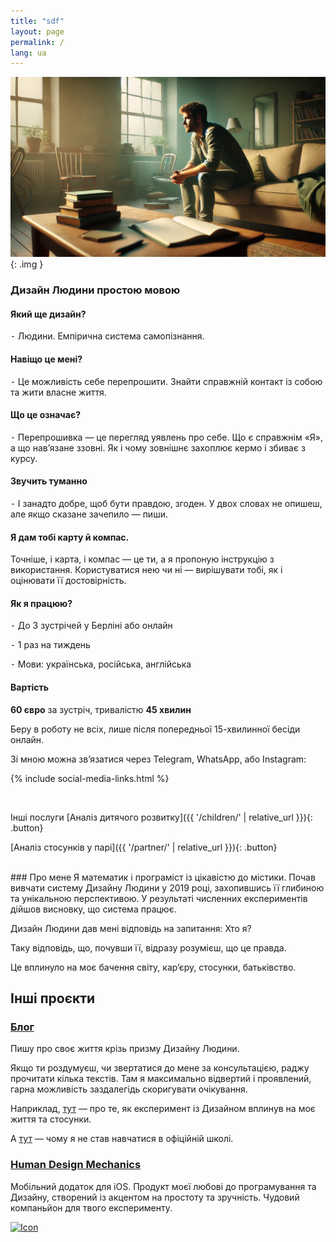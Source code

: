 ```yaml
---
title: "sdf"
layout: page
permalink: /
lang: ua
---
```


![Alt text](/assets/images/tmp.png){: .img }

### Дизайн Людини простою мовою
#### Який ще дизайн?
⁃ Людини. Емпірична система самопізнання.

#### Навіщо це мені?
⁃ Це можливість себе перепрошити. Знайти справжній контакт із собою та жити власне життя.

#### Що це означає?
⁃ Перепрошивка — це перегляд уявлень про себе. Що є справжнім «Я», а що нав’язане ззовні.
Як і чому зовнішнє захоплює кермо і збиває з курсу.

#### Звучить туманно
⁃ І занадто добре, щоб бути правдою, згоден.
У двох словах не опишеш, але якщо сказане зачепило — пиши.

#### Я дам тобі карту й компас.
Точніше, і карта, і компас — це ти, а я пропоную інструкцію з використання.
Користуватися нею чи ні — вирішувати тобі, як і оцінювати її достовірність.

#### Як я працюю?
⁃ До 3 зустрічей у Берліні або онлайн

⁃ 1 раз на тиждень

⁃ Мови: українська, російська, англійська

#### Вартість
**60 євро** за зустріч, тривалістю **45 хвилин**

Беру в роботу не всіх, лише після попередньої 15-хвилинної бесіди онлайн.

Зі мною можна зв’язатися через Telegram, WhatsApp, або Instagram:

{% include social-media-links.html %}

<br>

Інші послуги
[Аналіз дитячого розвитку]({{ '/children/' | relative_url }}){: .button}

[Аналіз стосунків у парі]({{ '/partner/' | relative_url }}){: .button}

<br>
### Про мене
Я математик і програміст із цікавістю до містики. Почав вивчати систему Дизайну Людини у 2019 році, захопившись її глибиною та унікальною перспективою.
У результаті численних експериментів дійшов висновку, що система працює.

Дизайн Людини дав мені відповідь на запитання: Хто я?

Таку відповідь, що, почувши її, відразу розумієш, що це правда.

Це вплинуло на моє бачення світу, кар’єру, стосунки, батьківство.

## Інші проєкти
### [Блог](/archives/)
Пишу про своє життя крізь призму Дизайну Людини.

Якщо ти роздумуєш, чи звертатися до мене за консультацією, раджу прочитати кілька текстів.
Там я максимально відвертий і проявлений, гарна можливість заздалегідь скоригувати очікування.

Наприклад, [тут](/2020/04/24/my-experience-in-experimentation) — про те, як експеримент із Дизайном вплинув на моє життя та стосунки.

А [тут](/2020/04/25/fork-on-the-road) — чому я не став навчатися в офіційній школі.

### [Human Design Mechanics](/mechanics/)
Мобільний додаток для iOS.
Продукт моєї любові до програмування та Дизайну, створений із акцентом на простоту та зручність.
Чудовий компаньйон для твого експерименту.

<a href="https://apps.apple.com/us/app/human-design-mechanics/id6499063695" target="_blank"> <img src="{{ '/assets/images/Download_on_the_App_Store_Badge_US-UK_RGB_wht_092917.svg' | relative_url }}" alt="Icon"> </a>